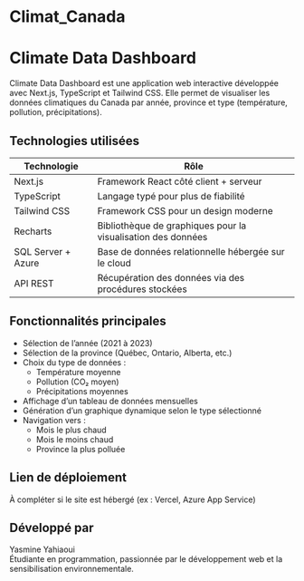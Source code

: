 # Climat_Canada
# Climate Data Dashboard

Climate Data Dashboard est une application web interactive développée avec Next.js, TypeScript et Tailwind CSS. Elle permet de visualiser les données climatiques du Canada par année, province et type (température, pollution, précipitations).

## Technologies utilisées

| Technologie         | Rôle                                                              |
|---------------------|-------------------------------------------------------------------|
| Next.js             | Framework React côté client + serveur                            |
| TypeScript          | Langage typé pour plus de fiabilité                              |
| Tailwind CSS        | Framework CSS pour un design moderne                             |
| Recharts            | Bibliothèque de graphiques pour la visualisation des données     |
| SQL Server + Azure  | Base de données relationnelle hébergée sur le cloud              |
| API REST            | Récupération des données via des procédures stockées             |

## Fonctionnalités principales

- Sélection de l’année (2021 à 2023)
- Sélection de la province (Québec, Ontario, Alberta, etc.)
- Choix du type de données :
  - Température moyenne
  - Pollution (CO₂ moyen)
  - Précipitations moyennes
- Affichage d’un tableau de données mensuelles
- Génération d’un graphique dynamique selon le type sélectionné
- Navigation vers :
  - Mois le plus chaud
  - Mois le moins chaud
  - Province la plus polluée

## Lien de déploiement

À compléter si le site est hébergé (ex : Vercel, Azure App Service)

## Développé par

Yasmine Yahiaoui  
Étudiante en programmation, passionnée par le développement web et la sensibilisation environnementale.
